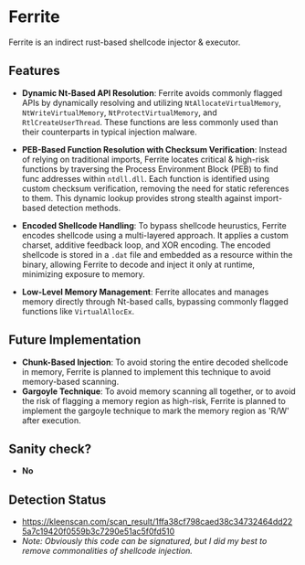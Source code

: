 # Ferrite
Ferrite is an indirect rust-based shellcode injector &amp; executor.

## Features

- **Dynamic Nt-Based API Resolution**: Ferrite avoids commonly flagged APIs by dynamically resolving and utilizing `NtAllocateVirtualMemory`, `NtWriteVirtualMemory`, `NtProtectVirtualMemory`, and `RtlCreateUserThread`. These functions are less commonly used than their counterparts in typical injection malware.

- **PEB-Based Function Resolution with Checksum Verification**: Instead of relying on traditional imports, Ferrite locates critical & high-risk functions by traversing the Process Environment Block (PEB) to find func addresses within `ntdll.dll`. Each function is identified using custom checksum verification, removing the need for static references to them. This dynamic lookup provides strong stealth against import-based detection methods.

- **Encoded Shellcode Handling**: To bypass shellcode heurustics, Ferrite encodes shellcode using a multi-layered approach. It applies a custom charset, additive feedback loop, and XOR encoding. The encoded shellcode is stored in a `.dat` file and embedded as a resource within the binary, allowing Ferrite to decode and inject it only at runtime, minimizing exposure to memory.

- **Low-Level Memory Management**: Ferrite allocates and manages memory directly through Nt-based calls, bypassing commonly flagged functions like `VirtualAllocEx`.

## Future Implementation

- **Chunk-Based Injection**: To avoid storing the entire decoded shellcode in memory, Ferrite is planned to implement this technique to avoid memory-based scanning.
- **Gargoyle Technique**: To avoid memory scanning all together, or to avoid the risk of flagging a memory region as high-risk, Ferrite is planned to implement the gargoyle technique to mark the memory region as 'R/W' after execution.


 ## Sanity check?
 - **No**


## Detection Status
- https://kleenscan.com/scan_result/1ffa38cf798caed38c34732464dd225a7c19420f0559b3c7290e51ac5f0fd510
- *Note: Obviously this code can be signatured, but I did my best to remove commonalities of shellcode injection.*
